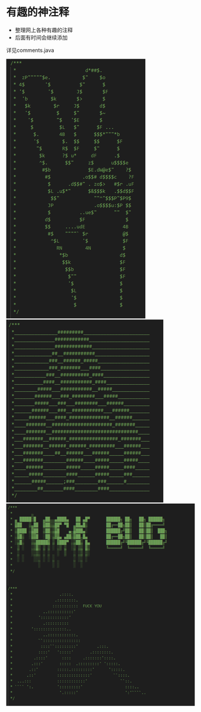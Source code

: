 # 有趣的神注释

- 整理网上各种有趣的注释
- 后面有时间会继续添加

详见comments.java

![demo1](demo1.png)  
![demo1](demo2.png)  
![demo1](demo3.png)

